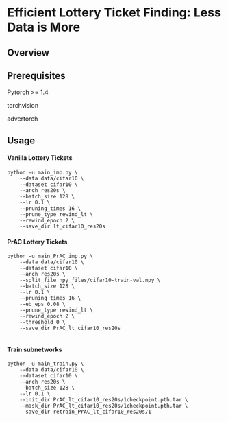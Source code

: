 # Efficient Lottery Ticket Finding: Less Data is More





## Overview





## Prerequisites

Pytorch >= 1.4

torchvision

advertorch

## Usage

#### Vanilla Lottery Tickets

```
python -u main_imp.py \
	--data data/cifar10 \
	--dataset cifar10 \
	--arch res20s \
	--batch_size 128 \
	--lr 0.1 \
	--pruning_times 16 \
	--prune_type rewind_lt \
	--rewind_epoch 2 \
	--save_dir lt_cifar10_res20s
```

#### PrAC Lottery Tickets

```
python -u main_PrAC_imp.py \
	--data data/cifar10 \
	--dataset cifar10 \
	--arch res20s \
	--split_file npy_files/cifar10-train-val.npy \
	--batch_size 128 \
	--lr 0.1 \
	--pruning_times 16 \
	--eb_eps 0.08 \
	--prune_type rewind_lt \
	--rewind_epoch 2 \
	--threshold 0 \
	--save_dir PrAC_lt_cifar10_res20s
	
```

#### Train subnetworks

```
python -u main_train.py \
	--data data/cifar10 \
	--dataset cifar10 \
	--arch res20s \
	--batch_size 128 \
	--lr 0.1 \
	--init_dir PrAC_lt_cifar10_res20s/1checkpoint.pth.tar \
	--mask_dir PrAC_lt_cifar10_res20s/1checkpoint.pth.tar \
	--save_dir retrain_PrAC_lt_cifar10_res20s/1
```

